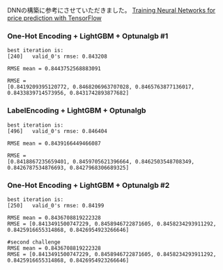  
 DNNの構築に参考にさせていただきました。 [Training Neural Networks for price prediction with TensorFlow](https://towardsdatascience.com/training-neural-networks-for-price-prediction-with-tensorflow-8aafe0c55198)

### One-Hot Encoding + LightGBM + Optunalgb #1
```
best iteration is:
[240]	valid_0's rmse: 0.843208

RMSE mean = 0.8443752568883091

RMSE =
[0.8419209395120772, 0.8468206963707028, 0.8465763877136017, 0.8433839714573956, 0.8431742893877682]

```

### LabelEncoding + LightGBM + Optunalgb
```
best iteration is:
[496]	valid_0's rmse: 0.846404

RMSE mean = 0.8439166449466087

RMSE = 
[0.8418867235659401, 0.8459705621396664, 0.8462503548708349, 0.8426787534876693, 0.8427968306689325]
```

### One-Hot Encoding + LightGBM + Optunalgb #2
```
best iteration is:
[250]	valid_0's rmse: 0.84199

RMSE mean = 0.8436708819222328
RMSE = [0.8413491500747229, 0.8458946722871605, 0.8458234293911292, 0.8425916655314868, 0.8426954923266646]

#second challenge
RMSE mean = 0.8436708819222328
RMSE = [0.8413491500747229, 0.8458946722871605, 0.8458234293911292, 0.8425916655314868, 0.8426954923266646]
```
